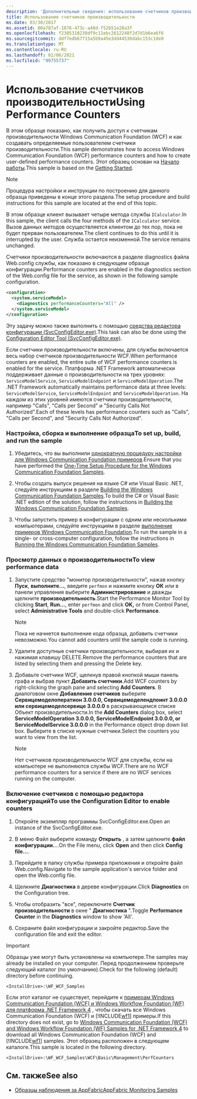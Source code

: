 ```yaml
---
description: 'Дополнительные сведения: использование счетчиков производительности'
title: Использование счетчиков производительности
ms.date: 03/30/2017
ms.assetid: 00a787af-1876-473c-a48d-f52b51e28a3f
ms.openlocfilehash: f2305310238df9c11ebc2612248f2d7d1b6ea6f6
ms.sourcegitcommit: ddf7edb67715a5b9a45e3dd44536dabc153c1de0
ms.translationtype: MT
ms.contentlocale: ru-RU
ms.lasthandoff: 02/06/2021
ms.locfileid: "99755737"
---
```

# <a name="using-performance-counters"></a><span data-ttu-id="e16c4-103">Использование счетчиков производительности</span><span class="sxs-lookup"><span data-stu-id="e16c4-103">Using Performance Counters</span></span>

<span data-ttu-id="e16c4-104">В этом образце показано, как получить доступ к счетчикам производительности Windows Communication Foundation (WCF) и как создавать определяемые пользователем счетчики производительности.</span><span class="sxs-lookup"><span data-stu-id="e16c4-104">This sample demonstrates how to access Windows Communication Foundation (WCF) performance counters and how to create user-defined performance counters.</span></span> <span data-ttu-id="e16c4-105">Этот образец основан на [Начало работы](getting-started-sample.md).</span><span class="sxs-lookup"><span data-stu-id="e16c4-105">This sample is based on the [Getting Started](getting-started-sample.md).</span></span>  
  
> [!NOTE]
> <span data-ttu-id="e16c4-106">Процедура настройки и инструкции по построению для данного образца приведены в конце этого раздела.</span><span class="sxs-lookup"><span data-stu-id="e16c4-106">The setup procedure and build instructions for this sample are located at the end of this topic.</span></span>  
  
 <span data-ttu-id="e16c4-107">В этом образце клиент вызывает четыре метода службы `ICalculator`.</span><span class="sxs-lookup"><span data-stu-id="e16c4-107">In this sample, the client calls the four methods of the `ICalculator` service.</span></span> <span data-ttu-id="e16c4-108">Вызов данных методов осуществляется клиентом до тех пор, пока не будет прерван пользователем.</span><span class="sxs-lookup"><span data-stu-id="e16c4-108">The client continues to do this until it is interrupted by the user.</span></span> <span data-ttu-id="e16c4-109">Служба остается неизменной.</span><span class="sxs-lookup"><span data-stu-id="e16c4-109">The service remains unchanged.</span></span>  
  
 <span data-ttu-id="e16c4-110">Счетчики производительности включаются в разделе diagnostics файла Web.config службы, как показано в следующем образце конфигурации.</span><span class="sxs-lookup"><span data-stu-id="e16c4-110">Performance counters are enabled in the diagnostics section of the Web.config file for the service, as shown in the following sample configuration.</span></span>  
  
```xml  
<configuration>  
  <system.serviceModel>  
    <diagnostics performanceCounters="All" />
  </system.serviceModel>  
</configuration>  
```  
  
 <span data-ttu-id="e16c4-111">Эту задачу можно также выполнить с помощью [средства редактора конфигурации (SvcConfigEditor.exe)](../configuration-editor-tool-svcconfigeditor-exe.md).</span><span class="sxs-lookup"><span data-stu-id="e16c4-111">This task can also be done using the [Configuration Editor Tool (SvcConfigEditor.exe)](../configuration-editor-tool-svcconfigeditor-exe.md).</span></span>  
  
 <span data-ttu-id="e16c4-112">Если счетчики производительности включены, для службы включается весь набор счетчиков производительности WCF.</span><span class="sxs-lookup"><span data-stu-id="e16c4-112">When performance counters are enabled, the entire suite of WCF performance counters is enabled for the service.</span></span> <span data-ttu-id="e16c4-113">Платформа .NET Framework автоматически поддерживает данные о производительности на трех уровнях: `ServiceModelService`, `ServiceModelEndpoint` и `ServiceModelOperation`.</span><span class="sxs-lookup"><span data-stu-id="e16c4-113">The .NET Framework automatically maintains performance data at three levels: `ServiceModelService`, `ServiceModelEndpoint` and `ServiceModelOperation`.</span></span> <span data-ttu-id="e16c4-114">На каждом из этих уровней имеются счетчики производительности, например "Calls", "Calls per Second" и "Security Calls Not Authorized".</span><span class="sxs-lookup"><span data-stu-id="e16c4-114">Each of these levels has performance counters such as "Calls", "Calls per Second", and "Security Calls Not Authorized".</span></span>  
  
### <a name="to-set-up-build-and-run-the-sample"></a><span data-ttu-id="e16c4-115">Настройка, сборка и выполнение образца</span><span class="sxs-lookup"><span data-stu-id="e16c4-115">To set up, build, and run the sample</span></span>  
  
1. <span data-ttu-id="e16c4-116">Убедитесь, что вы выполнили [однократную процедуру настройки для Windows Communication Foundation примеров](one-time-setup-procedure-for-the-wcf-samples.md).</span><span class="sxs-lookup"><span data-stu-id="e16c4-116">Ensure that you have performed the [One-Time Setup Procedure for the Windows Communication Foundation Samples](one-time-setup-procedure-for-the-wcf-samples.md).</span></span>  
  
2. <span data-ttu-id="e16c4-117">Чтобы создать выпуск решения на языке C# или Visual Basic .NET, следуйте инструкциям в разделе [Building the Windows Communication Foundation Samples](building-the-samples.md).</span><span class="sxs-lookup"><span data-stu-id="e16c4-117">To build the C# or Visual Basic .NET edition of the solution, follow the instructions in [Building the Windows Communication Foundation Samples](building-the-samples.md).</span></span>  
  
3. <span data-ttu-id="e16c4-118">Чтобы запустить пример в конфигурации с одним или несколькими компьютерами, следуйте инструкциям в разделе [выполнение примеров Windows Communication Foundation](running-the-samples.md).</span><span class="sxs-lookup"><span data-stu-id="e16c4-118">To run the sample in a single- or cross-computer configuration, follow the instructions in [Running the Windows Communication Foundation Samples](running-the-samples.md).</span></span>  
  
### <a name="to-view-performance-data"></a><span data-ttu-id="e16c4-119">Просмотр данных о производительности</span><span class="sxs-lookup"><span data-stu-id="e16c4-119">To view performance data</span></span>  
  
1. <span data-ttu-id="e16c4-120">Запустите средство "монитор производительности", нажав кнопку **Пуск**, **выполните...**, введите `perfmon` и нажмите кнопку **ОК** или в панели управления выберите **Администрирование** и дважды щелкните **производительность**.</span><span class="sxs-lookup"><span data-stu-id="e16c4-120">Start the Performance Monitor Tool by clicking **Start**, **Run…**, enter `perfmon` and click **OK,** or from Control Panel, select **Administrative Tools** and double-click **Performance**.</span></span>  
  
    > [!NOTE]
    > <span data-ttu-id="e16c4-121">Пока не начнется выполнение кода образца, добавить счетчики невозможно.</span><span class="sxs-lookup"><span data-stu-id="e16c4-121">You cannot add counters until the sample code is running.</span></span>  
  
2. <span data-ttu-id="e16c4-122">Удалите доступные счетчики производительности, выбирая их и нажимая клавишу DELETE.</span><span class="sxs-lookup"><span data-stu-id="e16c4-122">Remove the performance counters that are listed by selecting them and pressing the Delete key.</span></span>  
  
3. <span data-ttu-id="e16c4-123">Добавьте счетчики WCF, щелкнув правой кнопкой мыши панель графа и выбрав пункт **Добавить счетчики**.</span><span class="sxs-lookup"><span data-stu-id="e16c4-123">Add WCF counters by right-clicking the graph pane and selecting **Add Counters**.</span></span> <span data-ttu-id="e16c4-124">В диалоговом окне **Добавление счетчиков** выберите **Сервицемоделоператион 3.0.0.0, Сервицемоделендпоинт 3.0.0.0 или сервицемоделсервице 3.0.0.0** в раскрывающемся списке Объект производительности.</span><span class="sxs-lookup"><span data-stu-id="e16c4-124">In the **Add Counters** dialog box, select **ServiceModelOperation 3.0.0.0, ServiceModelEndpoint 3.0.0.0, or ServiceModelService 3.0.0.0** in the Performance object drop down list box.</span></span> <span data-ttu-id="e16c4-125">Выберите в списке нужные счетчики.</span><span class="sxs-lookup"><span data-stu-id="e16c4-125">Select the counters you want to view from the list.</span></span>  
  
    > [!NOTE]
    > <span data-ttu-id="e16c4-126">Нет счетчиков производительности WCF для службы, если на компьютере не выполняются службы WCF.</span><span class="sxs-lookup"><span data-stu-id="e16c4-126">There are no WCF performance counters for a service if there are no WCF services running on the computer.</span></span>  
  
### <a name="to-use-the-configuration-editor-to-enable-counters"></a><span data-ttu-id="e16c4-127">Включение счетчиков с помощью редактора конфигураций</span><span class="sxs-lookup"><span data-stu-id="e16c4-127">To use the Configuration Editor to enable counters</span></span>  
  
1. <span data-ttu-id="e16c4-128">Откройте экземпляр программы SvcConfigEditor.exe.</span><span class="sxs-lookup"><span data-stu-id="e16c4-128">Open an instance of the SvcConfigEditor.exe.</span></span>  
  
2. <span data-ttu-id="e16c4-129">В меню Файл выберите команду **Открыть** , а затем щелкните **файл конфигурации.**...</span><span class="sxs-lookup"><span data-stu-id="e16c4-129">On the File menu, click **Open** and then click **Config file…**.</span></span>  
  
3. <span data-ttu-id="e16c4-130">Перейдите в папку службы примера приложения и откройте файл Web.config.</span><span class="sxs-lookup"><span data-stu-id="e16c4-130">Navigate to the sample application's service folder and open the Web.config file.</span></span>  
  
4. <span data-ttu-id="e16c4-131">Щелкните **Диагностика** в дереве конфигурации.</span><span class="sxs-lookup"><span data-stu-id="e16c4-131">Click **Diagnostics** on the Configuration tree.</span></span>  
  
5. <span data-ttu-id="e16c4-132">Чтобы отобразить "все", переключите **Счетчик производительности** в окне " **Диагностика** ".</span><span class="sxs-lookup"><span data-stu-id="e16c4-132">Toggle **Performance Counter** in the **Diagnostics** window to show 'All'.</span></span>  
  
6. <span data-ttu-id="e16c4-133">Сохраните файл конфигурации и закройте редактор.</span><span class="sxs-lookup"><span data-stu-id="e16c4-133">Save the configuration file and exit the editor.</span></span>  
  
> [!IMPORTANT]
> <span data-ttu-id="e16c4-134">Образцы уже могут быть установлены на компьютере.</span><span class="sxs-lookup"><span data-stu-id="e16c4-134">The samples may already be installed on your computer.</span></span> <span data-ttu-id="e16c4-135">Перед продолжением проверьте следующий каталог (по умолчанию).</span><span class="sxs-lookup"><span data-stu-id="e16c4-135">Check for the following (default) directory before continuing.</span></span>  
>
> `<InstallDrive>:\WF_WCF_Samples`  
>
> <span data-ttu-id="e16c4-136">Если этот каталог не существует, перейдите к [примерам Windows Communication Foundation (WCF) и Windows Workflow Foundation (WF) для платформа .NET Framework 4](https://www.microsoft.com/download/details.aspx?id=21459) , чтобы скачать все Windows Communication Foundation (WCF) и [!INCLUDE[wf1](../../../../includes/wf1-md.md)] примеры.</span><span class="sxs-lookup"><span data-stu-id="e16c4-136">If this directory does not exist, go to [Windows Communication Foundation (WCF) and Windows Workflow Foundation (WF) Samples for .NET Framework 4](https://www.microsoft.com/download/details.aspx?id=21459) to download all Windows Communication Foundation (WCF) and [!INCLUDE[wf1](../../../../includes/wf1-md.md)] samples.</span></span> <span data-ttu-id="e16c4-137">Этот образец расположен в следующем каталоге.</span><span class="sxs-lookup"><span data-stu-id="e16c4-137">This sample is located in the following directory.</span></span>  
>
> `<InstallDrive>:\WF_WCF_Samples\WCF\Basic\Management\PerfCounters`  
  
## <a name="see-also"></a><span data-ttu-id="e16c4-138">См. также</span><span class="sxs-lookup"><span data-stu-id="e16c4-138">See also</span></span>

- <span data-ttu-id="e16c4-139">[Образцы наблюдения за AppFabric](/previous-versions/appfabric/ff383407(v=azure.10))</span><span class="sxs-lookup"><span data-stu-id="e16c4-139">[AppFabric Monitoring Samples](/previous-versions/appfabric/ff383407(v=azure.10))</span></span>
